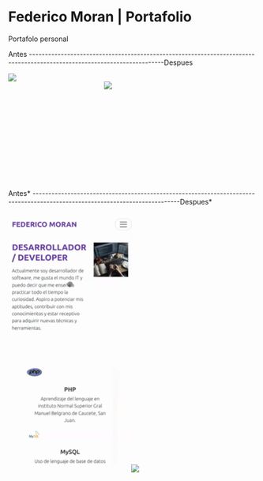 # Federico Moran | Portafolio

Portafolo personal

<div>
    <p>Antes ------------------------------------------------------------------------------------------------------------------------Despues</p>
</div>
<div>
<img align="left" width="350" height="auto" src="assets/Portafolio_before.gif">
</div>
<div style="float:right;">
    <img align="right" width="310" height="auto" src="assets/Portafolio_after.gif">
</div>
<br>
<br>
<br>
<br>
<br>
<br>
<br>
<br>
<br>
<br>
<br>
<br>
<div>
<p>Antes* ----------------------------------------------------------------------------------------------------------------------------Despues*</p>
</div>
<div>
<img align="left" width="250" height="auto" src="assets/Portafolio_responsive_before.gif">
</div>
<div style="float:right;">
    <img align="right" width="255" height="auto" src="assets/Portafolio_responsive_after.gif">
</div>
